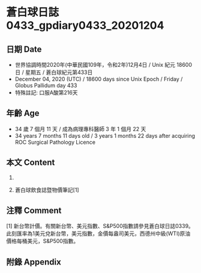 [_metadata_:encoding]: - "utf-8"
[_metadata_:language]: - "zh-Hant-TW"
[_metadata_:fileformat]: - "markdown"
[_metadata_:MIME_type]: - "text/plain"
[_metadata_:markdown_version]: - "commonmark version 0.29"
[_metadata_:markdown_spec]: - "https://spec.commonmark.org/0.29/"

# 蒼白球日誌0433_gpdiary0433_20201204 #

## 日期 Date ##

* 世界協調時間2020年(中華民國109年，令和2年)12月4日 / Unix 紀元 18600 日 / 星期五 / 蒼白球紀元第433日
* December 04, 2020 (UTC) / 18600 days since Unix Epoch / Friday / Globus Pallidum day 433
* 特殊註記: 口服A酸第216天

## 年齡 Age ##

* 34 歲 7 個月 11 天 / 成為病理專科醫師 3 年 1 個月 22 天
* 34 years 7 months 11 days old / 3 years 1 months 22 days after acquiring ROC Surgical Pathology Licence

## 本文 Content ##

1. 

    
2. 蒼白球飲食誌暨物價筆記[1]

    

## 注釋 Comment ##

[1] 新台幣計價。有關新台幣、美元指數、S&P500指數請參見蒼白球日誌0339。此刻匯率為1美元兌新台幣，美元指數，金價每盎司美元，西德州中級(WTI)原油價格每桶美元，S&P500指數。



## 附錄 Appendix ##

